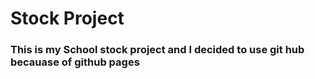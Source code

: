 # Stock Project
### This is my School stock project and I decided to use git hub becauase of github pages
